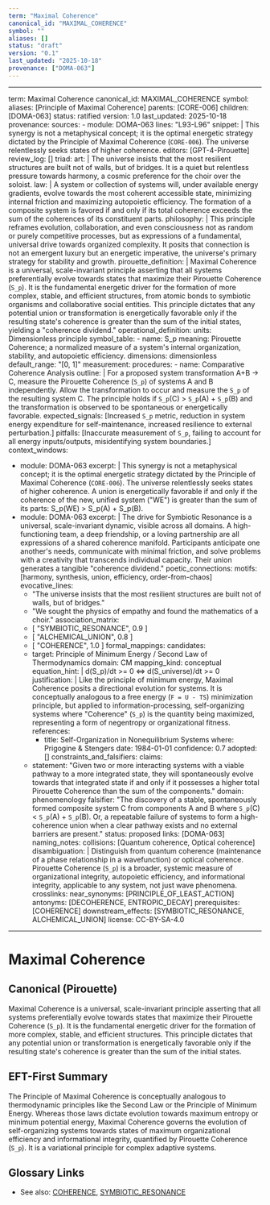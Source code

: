 ```yaml
---
term: "Maximal Coherence"
canonical_id: "MAXIMAL_COHERENCE"
symbol: ""
aliases: []
status: "draft"
version: "0.1"
last_updated: "2025-10-18"
provenance: ["DOMA-063"]
---
```


---
term: Maximal Coherence
canonical_id: MAXIMAL_COHERENCE
symbol: 
aliases: [Principle of Maximal Coherence]
parents: [CORE-006]
children: [DOMA-063]
status: ratified
version: 1.0
last_updated: 2025-10-18
provenance:
  sources:
    - module: DOMA-063
      lines: "L93-L96"
      snippet: |
        This synergy is not a metaphysical concept; it is the optimal energetic strategy dictated by the Principle of Maximal Coherence (`CORE-006`). The universe relentlessly seeks states of higher coherence.
  editors: [GPT-4-Pirouette]
  review_log: []
triad:
  art: |
    The universe insists that the most resilient structures are built not of walls, but of bridges. It is a quiet but relentless pressure towards harmony, a cosmic preference for the choir over the soloist.
  law: |
    A system or collection of systems will, under available energy gradients, evolve towards the most coherent accessible state, minimizing internal friction and maximizing autopoietic efficiency. The formation of a composite system is favored if and only if its total coherence exceeds the sum of the coherences of its constituent parts.
  philosophy: |
    This principle reframes evolution, collaboration, and even consciousness not as random or purely competitive processes, but as expressions of a fundamental, universal drive towards organized complexity. It posits that connection is not an emergent luxury but an energetic imperative, the universe's primary strategy for stability and growth.
pirouette_definition: |
  Maximal Coherence is a universal, scale-invariant principle asserting that all systems preferentially evolve towards states that maximize their Pirouette Coherence (`S_p`). It is the fundamental energetic driver for the formation of more complex, stable, and efficient structures, from atomic bonds to symbiotic organisms and collaborative social entities. This principle dictates that any potential union or transformation is energetically favorable only if the resulting state's coherence is greater than the sum of the initial states, yielding a "coherence dividend."
operational_definition:
  units: Dimensionless principle
  symbol_table:
    - name: S_p
      meaning: Pirouette Coherence; a normalized measure of a system's internal organization, stability, and autopoietic efficiency.
      dimensions: dimensionless
      default_range: "[0, 1]"
  measurement:
    procedures:
      - name: Comparative Coherence Analysis
        outline: |
          For a proposed system transformation A+B → C, measure the Pirouette Coherence (`S_p`) of systems A and B independently. Allow the transformation to occur and measure the `S_p` of the resulting system C. The principle holds if `S_p`(C) > `S_p`(A) + `S_p`(B) and the transformation is observed to be spontaneous or energetically favorable.
        expected_signals: [Increased `S_p` metric, reduction in system energy expenditure for self-maintenance, increased resilience to external perturbation.]
        pitfalls: [Inaccurate measurement of `S_p`, failing to account for all energy inputs/outputs, misidentifying system boundaries.]
context_windows:
  - module: DOMA-063
    excerpt: |
      This synergy is not a metaphysical concept; it is the optimal energetic strategy dictated by the Principle of Maximal Coherence (`CORE-006`). The universe relentlessly seeks states of higher coherence. A union is energetically favorable if and only if the coherence of the new, unified system ("WE") is greater than the sum of its parts: S_p(WE) > S_p(A) + S_p(B).
  - module: DOMA-063
    excerpt: |
      The drive for Symbiotic Resonance is a universal, scale-invariant dynamic, visible across all domains. A high-functioning team, a deep friendship, or a loving partnership are all expressions of a shared coherence manifold. Participants anticipate one another's needs, communicate with minimal friction, and solve problems with a creativity that transcends individual capacity. Their union generates a tangible "coherence dividend."
poetic_connections:
  motifs: [harmony, synthesis, union, efficiency, order-from-chaos]
  evocative_lines:
    - "The universe insists that the most resilient structures are built not of walls, but of bridges."
    - "We sought the physics of empathy and found the mathematics of a choir."
  association_matrix:
    - [ "SYMBIOTIC_RESONANCE", 0.9 ]
    - [ "ALCHEMICAL_UNION", 0.8 ]
    - [ "COHERENCE", 1.0 ]
formal_mappings:
  candidates:
    - target: Principle of Minimum Energy / Second Law of Thermodynamics
      domain: CM
      mapping_kind: conceptual
      equation_hint: |
        d(S_p)/dt >= 0  <=>  d(S_universe)/dt >= 0
      justification: |
        Like the principle of minimum energy, Maximal Coherence posits a directional evolution for systems. It is conceptually analogous to a free energy (`F = U - TS`) minimization principle, but applied to information-processing, self-organizing systems where "Coherence" (`S_p`) is the quantity being maximized, representing a form of negentropy or organizational fitness.
      references:
        - title: Self-Organization in Nonequilibrium Systems
          where: Prigogine & Stengers
          date: 1984-01-01
      confidence: 0.7
  adopted: []
constraints_and_falsifiers:
  claims:
    - statement: "Given two or more interacting systems with a viable pathway to a more integrated state, they will spontaneously evolve towards that integrated state if and only if it possesses a higher total Pirouette Coherence than the sum of the components."
      domain: phenomenology
      falsifier: "The discovery of a stable, spontaneously formed composite system C from components A and B where `S_p`(C) < `S_p`(A) + `S_p`(B). Or, a repeatable failure of systems to form a high-coherence union when a clear pathway exists and no external barriers are present."
      status: proposed
      links: [DOMA-063]
naming_notes:
  collisions: [Quantum coherence, Optical coherence]
  disambiguation: |
    Distinguish from quantum coherence (maintenance of a phase relationship in a wavefunction) or optical coherence. Pirouette Coherence (`S_p`) is a broader, systemic measure of organizational integrity, autopoietic efficiency, and informational integrity, applicable to any system, not just wave phenomena.
crosslinks:
  near_synonyms: [PRINCIPLE_OF_LEAST_ACTION]
  antonyms: [DECOHERENCE, ENTROPIC_DECAY]
  prerequisites: [COHERENCE]
  downstream_effects: [SYMBIOTIC_RESONANCE, ALCHEMICAL_UNION]
license: CC-BY-SA-4.0
---

# Maximal Coherence

## Canonical (Pirouette)
Maximal Coherence is a universal, scale-invariant principle asserting that all systems preferentially evolve towards states that maximize their Pirouette Coherence (`S_p`). It is the fundamental energetic driver for the formation of more complex, stable, and efficient structures. This principle dictates that any potential union or transformation is energetically favorable only if the resulting state's coherence is greater than the sum of the initial states.

## EFT-First Summary
The Principle of Maximal Coherence is conceptually analogous to thermodynamic principles like the Second Law or the Principle of Minimum Energy. Whereas those laws dictate evolution towards maximum entropy or minimum potential energy, Maximal Coherence governs the evolution of self-organizing systems towards states of maximum organizational efficiency and informational integrity, quantified by Pirouette Coherence (`S_p`). It is a variational principle for complex adaptive systems.

## Glossary Links
- See also: [COHERENCE](./coherence.md), [SYMBIOTIC_RESONANCE](./symbiotic-resonance.md)